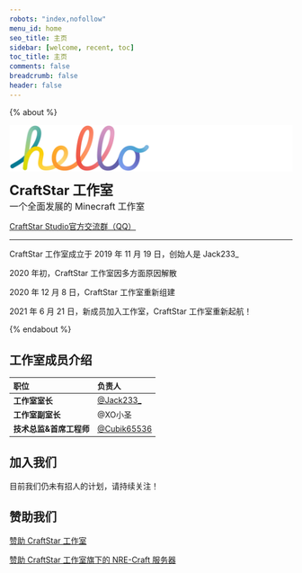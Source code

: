 ```yaml
---
robots: "index,nofollow"
menu_id: home
seo_title: 主页
sidebar: [welcome, recent, toc]
toc_title: 主页
comments: false
breadcrumb: false
header: false
---
```


{% about %}

<img align="center" alt="hello" src="hello.png"></br>

**<font size="5.6em">CraftStar 工作室</font>** </br> <font size="3.5em">一个全面发展的 Minecraft 工作室</font>

[CraftStar Studio官方交流群（QQ）](https://qm.qq.com/cgi-bin/qm/qr?k=9HxNOGLgzYWmSPdsoou2swjzOrq5gxzZ&authKey=4UbRMdPPeNUg5fT+vcLZiIGPT0mWRFAL2EjE3DNbmedcrFh3gMA6zZXIRJRw5HjX&noverify=0)

---

CraftStar 工作室成立于 2019 年 11 月 19 日，创始人是 Jack233\_

2020 年初，CraftStar 工作室因多方面原因解散

2020 年 12 月 8 日，CraftStar 工作室重新组建

2021 年 6 月 21 日，新成员加入工作室，CraftStar 工作室重新起航！

{% endabout %}

## 工作室成员介绍

| 职位                    | 负责人                                       |
| :---------------------- | :------------------------------------------- |
| **工作室室长**          | [@Jack233\_](https://github.com/Jack233XD)   |
| **工作室副室长**        | @XO小圣                                      |
| **技术总监&首席工程师** | [@Cubik65536](https://github.com/Cubik65536) |

## 加入我们

目前我们仍未有招人的计划，请持续关注！

## 赞助我们

[赞助 CraftStar 工作室](https://afdian.net/@CraftStar_Studio)

[赞助 CraftStar 工作室旗下的 NRE-Craft 服务器](https://afdian.net/@NRE-Craft)
